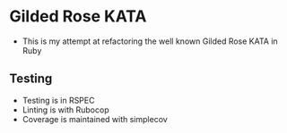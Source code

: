 # Gilded Rose KATA

* This is my attempt at refactoring the well known Gilded Rose KATA in Ruby

## Testing
* Testing is in RSPEC
* Linting is with Rubocop
* Coverage is maintained with simplecov

